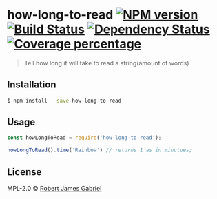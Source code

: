 # how-long-to-read [![NPM version][npm-image]][npm-url] [![Build Status][travis-image]][travis-url] [![Dependency Status][daviddm-image]][daviddm-url] [![Coverage percentage][coveralls-image]][coveralls-url]
> Tell how long it will take to read a string(amount of words)

## Installation

```sh
$ npm install --save how-long-to-read
```

## Usage

```js
const howLongToRead = require('how-long-to-read');

howLongToRead().time('Rainbow') // returns 1 as in minutues;
```
## License

MPL-2.0 © [Robert James Gabriel](https://www.robertgabriel.ninja)


[npm-image]: https://badge.fury.io/js/how-long-to-read.svg
[npm-url]: https://npmjs.org/package/how-long-to-read
[travis-image]: https://travis-ci.org/RobertJGabriel/how-long-to-read.svg?branch=master
[travis-url]: https://travis-ci.org/RobertJGabriel/how-long-to-read
[daviddm-image]: https://david-dm.org/RobertJGabriel/how-long-to-read.svg?theme=shields.io
[daviddm-url]: https://david-dm.org/RobertJGabriel/how-long-to-read
[coveralls-image]: https://coveralls.io/repos/RobertJGabriel/how-long-to-read/badge.svg
[coveralls-url]: https://coveralls.io/r/RobertJGabriel/how-long-to-read

